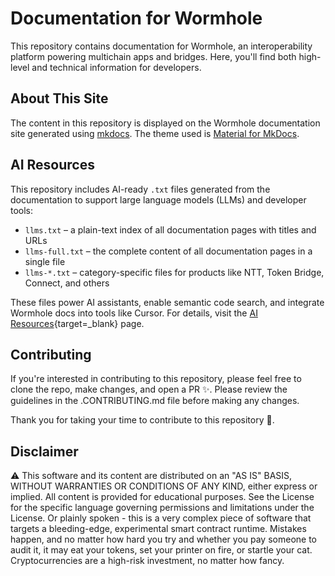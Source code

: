 # Documentation for Wormhole

This repository contains documentation for Wormhole, an interoperability platform powering multichain apps and bridges. Here, you'll find both high-level and technical information for developers.

## About This Site

The content in this repository is displayed on the Wormhole documentation site generated using [mkdocs](https://www.mkdocs.org). The theme used is [Material for MkDocs](https://squidfunk.github.io/mkdocs-material).

## AI Resources

This repository includes AI-ready `.txt` files generated from the documentation to support large language models (LLMs) and developer tools:

- `llms.txt` – a plain-text index of all documentation pages with titles and URLs
- `llms-full.txt` – the complete content of all documentation pages in a single file
- `llms-*.txt` – category-specific files for products like NTT, Token Bridge, Connect, and others

These files power AI assistants, enable semantic code search, and integrate Wormhole docs into tools like Cursor. For details, visit the [AI Resources](https://wormhole.com/docs/ai-resources/){target=\_blank} page.

## Contributing

If you're interested in contributing to this repository, please feel free to clone the repo, make changes, and open a PR ✨. Please review the guidelines in the .CONTRIBUTING.md file before making any changes.

Thank you for taking your time to contribute to this repository 💜.

## Disclaimer

⚠️ This software and its content are distributed on an "AS IS" BASIS, WITHOUT WARRANTIES OR CONDITIONS OF ANY KIND, either express or implied. All content is provided for educational purposes. See the License for the specific language governing permissions and limitations under the License. Or plainly spoken - this is a very complex piece of software that targets a bleeding-edge, experimental smart contract runtime. Mistakes happen, and no matter how hard you try and whether you pay someone to audit it, it may eat your tokens, set your printer on fire, or startle your cat. Cryptocurrencies are a high-risk investment, no matter how fancy.
